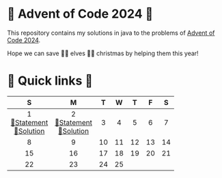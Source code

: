 # 🎅 Advent of Code 2024 🤶

This repository contains my solutions in java to the problems of [Advent of Code 2024](https://adventofcode.com/2024).

Hope we can save 🧝‍♀️ elves 🧝‍♂️ christmas by helping them this year!

# 🎄 Quick links 🎄

|                                                              S                                                              |                                                              M                                                              | T  | W  | T  | F  | S  |
|:---------------------------------------------------------------------------------------------------------------------------:|:---------------------------------------------------------------------------------------------------------------------------:|:--:|:--:|:--:|:--:|:--:|
| 1<br/>[📜Statement](https://adventofcode.com/2024/day/1)<br/>[🚀Solution](java/src/main/java/fr/rk/aoc/challenge/Day1.java) | 2<br/>[📜Statement](https://adventofcode.com/2024/day/2)<br/>[🚀Solution](java/src/main/java/fr/rk/aoc/challenge/Day2.java) | 3  | 4  | 5  | 6  | 7  |
|                                                              8                                                              |                                                              9                                                              | 10 | 11 | 12 | 13 | 14 |
|                                                             15                                                              |                                                             16                                                              | 17 | 18 | 19 | 20 | 21 |
|                                                             22                                                              |                                                             23                                                              | 24 | 25 |    |    |    |
